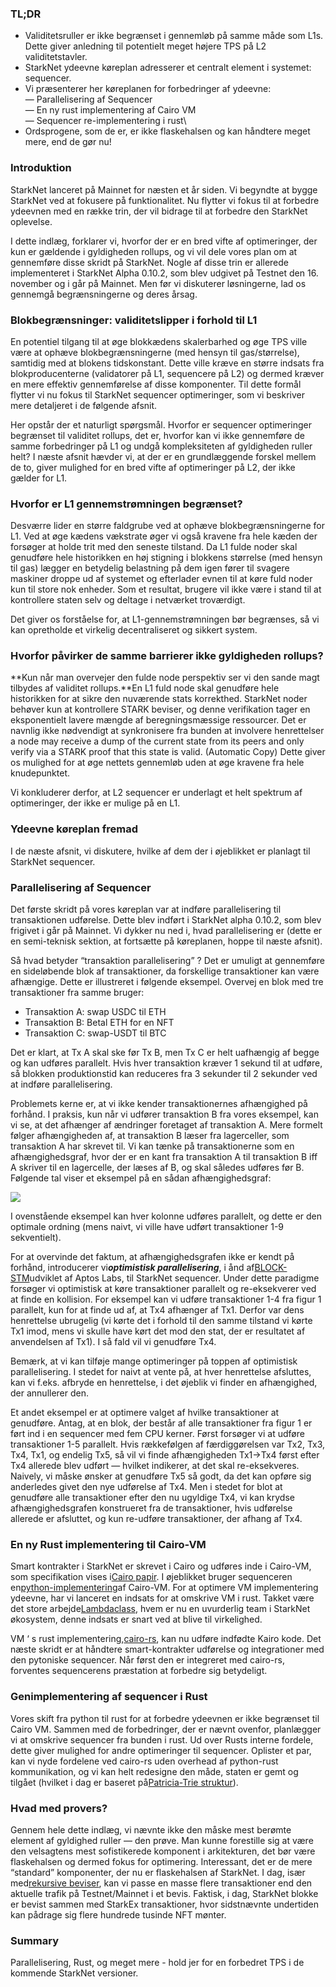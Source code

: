 ### TL;DR

* Validitetsruller er ikke begrænset i gennemløb på samme måde som L1s. Dette giver anledning til potentielt meget højere TPS på L2 validitetstavler.
* StarkNet ydeevne køreplan adresserer et centralt element i systemet: sequencer.
* Vi præsenterer her køreplanen for forbedringer af ydeevne:\
  — Parallelisering af Sequencer\
  — En ny rust implementering af Cairo VM\
  — Sequencer re-implementering i rust\
* Ordsprogene, som de er, er ikke flaskehalsen og kan håndtere meget mere, end de gør nu!

### Introduktion

StarkNet lanceret på Mainnet for næsten et år siden. Vi begyndte at bygge StarkNet ved at fokusere på funktionalitet. Nu flytter vi fokus til at forbedre ydeevnen med en række trin, der vil bidrage til at forbedre den StarkNet oplevelse.

I dette indlæg, forklarer vi, hvorfor der er en bred vifte af optimeringer, der kun er gældende i gyldigheden rollups, og vi vil dele vores plan om at gennemføre disse skridt på StarkNet. Nogle af disse trin er allerede implementeret i StarkNet Alpha 0.10.2, som blev udgivet på Testnet den 16. november og i går på Mainnet. Men før vi diskuterer løsningerne, lad os gennemgå begrænsningerne og deres årsag.

### Blokbegrænsninger: validitetslipper i forhold til L1

En potentiel tilgang til at øge blokkædens skalerbarhed og øge TPS ville være at ophæve blokbegrænsningerne (med hensyn til gas/størrelse), samtidig med at blokens tidskonstant. Dette ville kræve en større indsats fra blokproducenterne (validatorer på L1, sequencere på L2) og dermed kræver en mere effektiv gennemførelse af disse komponenter. Til dette formål flytter vi nu fokus til StarkNet sequencer optimeringer, som vi beskriver mere detaljeret i de følgende afsnit.

Her opstår der et naturligt spørgsmål. Hvorfor er sequencer optimeringer begrænset til validitet rollups, det er, hvorfor kan vi ikke gennemføre de samme forbedringer på L1 og undgå kompleksiteten af gyldigheden ruller helt? I næste afsnit hævder vi, at der er en grundlæggende forskel mellem de to, giver mulighed for en bred vifte af optimeringer på L2, der ikke gælder for L1.

### Hvorfor er L1 gennemstrømningen begrænset?

Desværre lider en større faldgrube ved at ophæve blokbegrænsningerne for L1. Ved at øge kædens vækstrate øger vi også kravene fra hele kæden der forsøger at holde trit med den seneste tilstand. Da L1 fulde noder skal genudføre hele historikken en høj stigning i blokkens størrelse (med hensyn til gas) lægger en betydelig belastning på dem igen fører til svagere maskiner droppe ud af systemet og efterlader evnen til at køre fuld noder kun til store nok enheder. Som et resultat, brugere vil ikke være i stand til at kontrollere staten selv og deltage i netværket troværdigt.

Det giver os forståelse for, at L1-gennemstrømningen bør begrænses, så vi kan opretholde et virkelig decentraliseret og sikkert system.

### Hvorfor påvirker de samme barrierer ikke gyldigheden rollups?

**Kun når man overvejer den fulde node perspektiv ser vi den sande magt tilbydes af validitet rollups.**En L1 fuld node skal genudføre hele historikken for at sikre den nuværende stats korrekthed. StarkNet noder behøver kun at kontrollere STARK beviser, og denne verifikation tager en eksponentielt lavere mængde af beregningsmæssige ressourcer. Det er navnlig ikke nødvendigt at synkronisere fra bunden at involvere henrettelser a node may receive a dump of the current state from its peers and only verify via a STARK proof that this state is valid. (Automatic Copy) Dette giver os mulighed for at øge nettets gennemløb uden at øge kravene fra hele knudepunktet.

Vi konkluderer derfor, at L2 sequencer er underlagt et helt spektrum af optimeringer, der ikke er mulige på en L1.

### Ydeevne køreplan fremad

I de næste afsnit, vi diskutere, hvilke af dem der i øjeblikket er planlagt til StarkNet sequencer.

### Parallelisering af Sequencer

Det første skridt på vores køreplan var at indføre parallelisering til transaktionen udførelse. Dette blev indført i StarkNet alpha 0.10.2, som blev frigivet i går på Mainnet. Vi dykker nu ned i, hvad parallelisering er (dette er en semi-teknisk sektion, at fortsætte på køreplanen, hoppe til næste afsnit).

Så hvad betyder “transaktion parallelisering” ? Det er umuligt at gennemføre en sideløbende blok af transaktioner, da forskellige transaktioner kan være afhængige. Dette er illustreret i følgende eksempel. Overvej en blok med tre transaktioner fra samme bruger:

* Transaktion A: swap USDC til ETH
* Transaktion B: Betal ETH for en NFT
* Transaktion C: swap-USDT til BTC

Det er klart, at Tx A skal ske før Tx B, men Tx C er helt uafhængig af begge og kan udføres parallelt. Hvis hver transaktion kræver 1 sekund til at udføre, så blokken produktionstid kan reduceres fra 3 sekunder til 2 sekunder ved at indføre parallelisering.

Problemets kerne er, at vi ikke kender transaktionernes afhængighed på forhånd. I praksis, kun når vi udfører transaktion B fra vores eksempel, kan vi se, at det afhænger af ændringer foretaget af transaktion A. Mere formelt følger afhængigheden af, at transaktion B læser fra lagerceller, som transaktion A har skrevet til. Vi kan tænke på transaktionerne som en afhængighedsgraf, hvor der er en kant fra transaktion A til transaktion B iff A skriver til en lagercelle, der læses af B, og skal således udføres før B. Følgende tal viser et eksempel på en sådan afhængighedsgraf:

![](https://miro.medium.com/max/641/0*I-qGgxdJJmqmgZWM)

I ovenstående eksempel kan hver kolonne udføres parallelt, og dette er den optimale ordning (mens naivt, vi ville have udført transaktioner 1-9 sekventielt).

For at overvinde det faktum, at afhængighedsgrafen ikke er kendt på forhånd, introducerer vi***optimistisk parallelisering***, i ånd af[BLOCK-STM](https://malkhi.com/posts/2022/04/block-stm/)udviklet af Aptos Labs, til StarkNet sequencer. Under dette paradigme forsøger vi optimistisk at køre transaktioner parallelt og re-eksekverer ved at finde en kollision. For eksempel kan vi udføre transaktioner 1-4 fra figur 1 parallelt, kun for at finde ud af, at Tx4 afhænger af Tx1. Derfor var dens henrettelse ubrugelig (vi kørte det i forhold til den samme tilstand vi kørte Tx1 imod, mens vi skulle have kørt det mod den stat, der er resultatet af anvendelsen af Tx1). I så fald vil vi genudføre Tx4.

Bemærk, at vi kan tilføje mange optimeringer på toppen af optimistisk parallelisering. I stedet for naivt at vente på, at hver henrettelse afsluttes, kan vi f.eks. afbryde en henrettelse, i det øjeblik vi finder en afhængighed, der annullerer den.

Et andet eksempel er at optimere valget af hvilke transaktioner at genudføre. Antag, at en blok, der består af alle transaktioner fra figur 1 er ført ind i en sequencer med fem CPU kerner. Først forsøger vi at udføre transaktioner 1-5 parallelt. Hvis rækkefølgen af færdiggørelsen var Tx2, Tx3, Tx4, Tx1, og endelig Tx5, så vil vi finde afhængigheden Tx1→Tx4 først efter Tx4 allerede blev udført — hvilket indikerer, at det skal re-eksekveres. Naively, vi måske ønsker at genudføre Tx5 så godt, da det kan opføre sig anderledes givet den nye udførelse af Tx4. Men i stedet for blot at genudføre alle transaktioner efter den nu ugyldige Tx4, vi kan krydse afhængighedsgrafen konstrueret fra de transaktioner, hvis udførelse allerede er afsluttet, og kun re-udføre transaktioner, der afhang af Tx4.

### En ny Rust implementering til Cairo-VM

Smart kontrakter i StarkNet er skrevet i Cairo og udføres inde i Cairo-VM, som specifikation vises i[Cairo papir](https://eprint.iacr.org/2021/1063.pdf). I øjeblikket bruger sequenceren en[python-implementering](https://github.com/starkware-libs/cairo-lang/tree/master/src/starkware/cairo/lang/vm)af Cairo-VM. For at optimere VM implementering ydeevne, har vi lanceret en indsats for at omskrive VM i rust. Takket være det store arbejde[Lambdaclass](https://lambdaclass.com/), hvem er nu en uvurderlig team i StarkNet økosystem, denne indsats er snart ved at blive til virkelighed.

VM ‘ s rust implementering,[cairo-rs](https://github.com/lambdaclass/cairo-rs), kan nu udføre indfødte Kairo kode. Det næste skridt er at håndtere smart-kontrakter udførelse og integrationer med den pytoniske sequencer. Når først den er integreret med cairo-rs, forventes sequencerens præstation at forbedre sig betydeligt.

### Genimplementering af sequencer i Rust

Vores skift fra python til rust for at forbedre ydeevnen er ikke begrænset til Cairo VM. Sammen med de forbedringer, der er nævnt ovenfor, planlægger vi at omskrive sequencer fra bunden i rust. Ud over Rusts interne fordele, dette giver mulighed for andre optimeringer til sequencer. Oplister et par, kan vi nyde fordelene ved cairo-rs uden overhead af python-rust kommunikation, og vi kan helt redesigne den måde, staten er gemt og tilgået (hvilket i dag er baseret på[Patricia-Trie struktur](https://docs.starknet.io/documentation/develop/State/starknet-state/#state_commitment)).

### Hvad med provers?

Gennem hele dette indlæg, vi nævnte ikke den måske mest berømte element af gyldighed ruller — den prøve. Man kunne forestille sig at være den velsagtens mest sofistikerede komponent i arkitekturen, det bør være flaskehalsen og dermed fokus for optimering. Interessant, det er de mere “standard” komponenter, der nu er flaskehalsen af StarkNet. I dag, især med[rekursive beviser](https://medium.com/starkware/recursive-starks-78f8dd401025), kan vi passe en masse flere transaktioner end den aktuelle trafik på Testnet/Mainnet i et bevis. Faktisk, i dag, StarkNet blokke er bevist sammen med StarkEx transaktioner, hvor sidstnævnte undertiden kan pådrage sig flere hundrede tusinde NFT mønter.

### Summary

Parallelisering, Rust, og meget mere - hold jer for en forbedret TPS i de kommende StarkNet versioner.